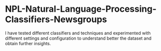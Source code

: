 # NPL-Natural-Language-Processing-Classifiers-Newsgroups
I have tested different classifiers and techniques and experimented with different settings and configuration to understand better the dataset and obtain further insights.
